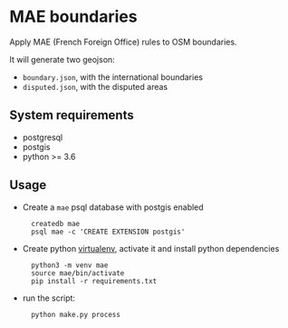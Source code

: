 # MAE boundaries

Apply MAE (French Foreign Office) rules to OSM boundaries.

It will generate two geojson:

- `boundary.json`, with the international boundaries
- `disputed.json`, with the disputed areas


## System requirements

- postgresql
- postgis
- python >= 3.6

## Usage

- Create a `mae` psql database with postgis enabled

        createdb mae
        psql mae -c 'CREATE EXTENSION postgis'

- Create python [virtualenv](http://docs.python-guide.org/en/latest/dev/virtualenvs/),
  activate it and install python dependencies

        python3 -m venv mae
        source mae/bin/activate
        pip install -r requirements.txt

- run the script:

        python make.py process
